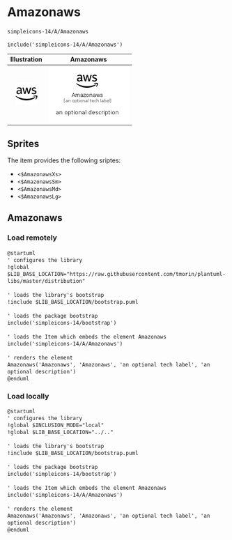 # Amazonaws


```text
simpleicons-14/A/Amazonaws
```

```text
include('simpleicons-14/A/Amazonaws')
```



| Illustration | Amazonaws |
| :---: | :---: |
| ![illustration for Illustration](../../simpleicons-14/A/Amazonaws.png) | ![illustration for Amazonaws](../../simpleicons-14/A/Amazonaws.Local.png) |



## Sprites
The item provides the following sriptes:

- `<$AmazonawsXs>`
- `<$AmazonawsSm>`
- `<$AmazonawsMd>`
- `<$AmazonawsLg>`





## Amazonaws

### Load remotely
```plantuml
@startuml
' configures the library
!global $LIB_BASE_LOCATION="https://raw.githubusercontent.com/tmorin/plantuml-libs/master/distribution"

' loads the library's bootstrap
!include $LIB_BASE_LOCATION/bootstrap.puml

' loads the package bootstrap
include('simpleicons-14/bootstrap')

' loads the Item which embeds the element Amazonaws
include('simpleicons-14/A/Amazonaws')

' renders the element
Amazonaws('Amazonaws', 'Amazonaws', 'an optional tech label', 'an optional description')
@enduml
```

### Load locally
```plantuml
@startuml
' configures the library
!global $INCLUSION_MODE="local"
!global $LIB_BASE_LOCATION="../.."

' loads the library's bootstrap
!include $LIB_BASE_LOCATION/bootstrap.puml

' loads the package bootstrap
include('simpleicons-14/bootstrap')

' loads the Item which embeds the element Amazonaws
include('simpleicons-14/A/Amazonaws')

' renders the element
Amazonaws('Amazonaws', 'Amazonaws', 'an optional tech label', 'an optional description')
@enduml
```

